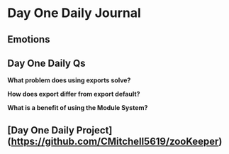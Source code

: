 # Day One Daily Journal

## Emotions

## Day One Daily Qs

**What problem does using exports solve?**

**How does export differ from export default?**

**What is a benefit of using the Module System?**

## [Day One Daily Project] (https://github.com/CMitchell5619/zooKeeper)

